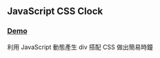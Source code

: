 ## JavaScript CSS Clock

### [Demo](https://lopthick3.github.io/Clock)

利用 JavaScript 動態產生 div 搭配 CSS 做出簡易時鐘
